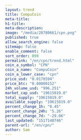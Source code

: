 ```yaml
---
layout: trend
title: CompuCoin
meta-title: 
h1-title: 
meta-description: 
image: "/media/20780661/cpn.png"
published: true
allow_search_engine: false
sitemap: false
enable_comment: false
sort_order: 899
permalink: "/en/cpn/trend.html"
coin_a_symbol: "CPN"
coin_a_name: "CompuCoin"
coin_a_lower_case: "cpn"
price_usd: "0.0178594"
price_btc: "0.00000152"
24h_volume_usd: "996.251"
market_cap_usd: "19615019.0"
total_supply: "19615019.0"
available_supply: "19615019.0"
percent_change_1h: "0.45"
percent_change_24h: "5.26"
percent_change_7d: "-29.06"
last_updated: "1517140746"
parent-url: "/en/cpn/"
author: Sam
---
```


